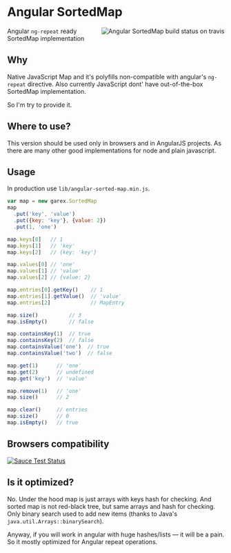 # Angular SortedMap

<a href="https://travis-ci.org/garex/angular-sorted-map"><img alt="Angular SortedMap build status on travis" align="right" src="https://travis-ci.org/garex/angular-sorted-map.svg?branch=develop" /></a> Angular `ng-repeat` ready SortedMap implementation

## Why

Native JavaScript Map and it's polyfills non-compatible with angular's `ng-repeat` directive.
Also currently JavaScript dont' have out-of-the-box SortedMap implementation.

So I'm try to provide it.

## Where to use?

This version should be used only in browsers and in AngularJS projects.
As there are many other good implementations for node and plain javascript.

## Usage

In production use `lib/angular-sorted-map.min.js`.

```js
var map = new garex.SortedMap
map
  .put('key', 'value')
  .put({key: 'key'}, {value: 2})
  .put(1, 'one')

map.keys[0]   // 1
map.keys[1]   // 'key'
map.keys[2]   // {key: 'key'}

map.values[0] // 'one'
map.values[1] // 'value'
map.values[2] // {value: 2}

map.entries[0].getKey()    // 1
map.entries[1].getValue()  // 'value'
map.entries[2]             // MapEntry

map.size()          // 3
map.isEmpty()       // false

map.containsKey(1)  // true
map.containsKey(2)  // false
map.containsValue('one')  // true
map.containsValue('two')  // false

map.get(1)      // 'one'
map.get(2)      // undefined
map.get('key')  // 'value'

map.remove(1)   // 'one'
map.size()      // 2

map.clear()     // entries
map.size()      // 0
map.isEmpty()   // true
```

## Browsers compatibility

[![Sauce Test Status](https://saucelabs.com/browser-matrix/angular-sorted-map.svg)](https://saucelabs.com/u/angular-sorted-map)

## Is it optimized?

No. Under the hood map is just arrays with keys hash for checking.
And sorted map is not red-black tree, but same arrays and hash for checking.
Only binary search used to add new items (thanks to Java's `java.util.Arrays::binarySearch`).

Anyway, if you will work in angular with huge hashes/lists — it will be a pain.
So it mostly optimized for Angular repeat operations.
